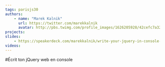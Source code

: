 ```yaml
---
tags: parisjs30
authors:
    - name: "Marek Kalnik"
      url: https://twitter.com/marekkalnik
      avatar: http://pbs.twimg.com/profile_images/1626205928/42cefc7a326f4c52518f586ac1e73391_bigger.jpeg
projects:
slides:
    - https://speakerdeck.com/marekkalnik/write-your-jquery-in-console-1
videos:
---
```

#Écrit ton jQuery web en console
